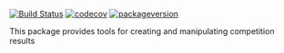 [![Build Status](https://travis-ci.org/echasnovski/comperes.svg?branch=master)](https://travis-ci.org/echasnovski/comperes) [![codecov](https://codecov.io/gh/echasnovski/comperes/branch/master/graph/badge.svg)](https://codecov.io/gh/echasnovski/comperes)
[![packageversion](https://img.shields.io/badge/Package%20version-0.1.0.9000-orange.svg?style=flat-square)](commits/master)

This package provides tools for creating and manipulating competition results
